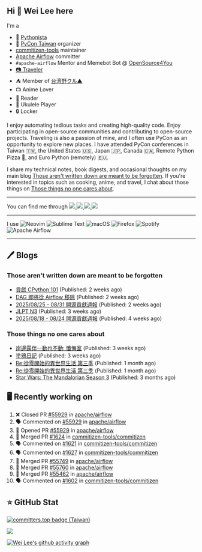 ## Hi 👋 Wei Lee here

I'm a

* 🐍 [Pythonista](https://pycon-note.wei-lee.me/)
* 🐍 [PyCon Taiwan](https://tw.pycon.org/) organizer
* [commitizen-tools](https://github.com/commitizen-tools) maintainer
* [Apache Airflow](https://github.com/apache/airflow/) committer
* `#apache-airflow` Mentor and Memebot Bot @ [OpenSource4You](https://github.com/opensource4you/)
* [📷 Traveler](https://travlog.wei-lee.me/)
* ⛺ Member of [台湾野クル▲](https://twitter.com/Taiwannokuru)
* 📺 Anime Lover
* 📖 Reader
* 🎵 Ukulele Player
* 🔒 Locker

I enjoy automating tedious tasks and creating high-quality code. Enjoy participating in open-source communities and contributing to open-source projects. Traveling is also a passion of mine, and I often use PyCon as an opportunity to explore new places. I have attended PyCon conferences in Taiwan 🇹🇼, the United States 🇺🇸, Japan 🇯🇵, Canada 🇨🇦, Remote Python Pizza 🍕, and Euro Python (remotely) 🇪🇺.

I share my technical notes, book digests, and occasional thoughts on my main blog [Those aren't written down are meant to be forgotten](https://blog.wei-lee.me/). If you're interested in topics such as cooking, anime, and travel, I chat about those things on [Those things no one cares about](https://travlog.wei-lee.me/).


---

<p align="left">
You can find me through
  <a href="https://in.linkedin.com/in/clleew" target="blank">
    <img src="https://img.shields.io/badge/LinkedIn-0077B5?style=for-the-badge&logo=linkedin&logoColor=white" />
  </a>
  <a href="https://twitter.com/clleew" target="blank">
    <img src="https://img.shields.io/badge/Twitter-1DA1F2?style=for-the-badge&logo=twitter&logoColor=white" />
  </a>
  <a href="https://github.com/Lee-W/" target="blank">
    <img src="https://img.shields.io/badge/GitHub-100000?style=for-the-badge&logo=github&logoColor=white" />
  </a>
  <img src="https://img.shields.io/mastodon/follow/109323826846876448?domain=mtd.pythonasia.org" />
</p>

---

I use ![Neovim](https://img.shields.io/badge/NeoVim-%2357A143.svg?&style=for-the-badge&logo=neovim&logoColor=white) ![Sublime Text](https://img.shields.io/badge/sublime_text-%23575757.svg?style=for-the-badge&logo=sublime-text&logoColor=important) ![macOS](https://img.shields.io/badge/mac%20os-000000?style=for-the-badge&logo=macos&logoColor=F0F0F0) ![Firefox](https://img.shields.io/badge/Firefox-FF7139?style=for-the-badge&logo=Firefox-Browser&logoColor=white) ![Spotify](https://img.shields.io/badge/Spotify-1ED760?style=for-the-badge&logo=spotify&logoColor=white) ![Apache Airflow](https://img.shields.io/badge/Apache%20Airflow-017CEE?style=for-the-badge&logo=Apache%20Airflow&logoColor=white)

---


## 🖊️ Blogs

### Those aren't written down are meant to be forgotten

* [貢獻 CPython 101](https://blog.wei-lee.me/posts/tech/2025/09/contribute-to-cpython-your-first-step) (Published: 2 weeks ago)
* [DAG 即將從 Airflow 移除](https://blog.wei-lee.me/posts/tech/2025/09/removing-DAG-from-airflow) (Published: 2 weeks ago)
* [2025/08/25 - 08/31 開源貢獻週報](https://blog.wei-lee.me/posts/tech/2025/09/2025-08-25-08-31-open-source-report) (Published: 2 weeks ago)
* [JLPT N3](https://blog.wei-lee.me/posts/gossiping/2025/08/JLPT-N3) (Published: 3 weeks ago)
* [2025/08/18 - 08/24 開源貢獻週報](https://blog.wei-lee.me/posts/tech/2025/08/2025-08-18-08-24-open-source-report) (Published: 4 weeks ago)

### Those things no one cares about
 
 * [岸邊露伴一動也不動: 懺悔室](https://travlog.wei-lee.me/posts/review/2025/09/thus-spoke-kjishibe-rohan-at-a-confessional) (Published: 3 weeks ago)
 * [塗鴉日記](https://travlog.wei-lee.me/posts/review/2025/08/kakukakujikajika) (Published: 3 weeks ago)
 * [Re:從零開始的異世界生活 第三季](https://travlog.wei-lee.me/posts/review/2025/08/star-wars-the-mandalorian-season-3) (Published: 1 month ago)
 * [Re:從零開始的異世界生活 第三季](https://travlog.wei-lee.me/posts/review/2025/08/star-wars-the-mandalorian-season-3) (Published: 1 month ago)
 * [Star Wars: The Mandalorian Season 3](https://travlog.wei-lee.me/posts/review/2025/05/star-wars-the-mandalorian-season-3) (Published: 3 months ago)

## 🖥️ Recently working on

1. ❌ Closed PR [#55929](https://github.com/apache/airflow/pull/55929) in [apache/airflow](https://github.com/apache/airflow)
2. 🗣 Commented on [#55929](https://github.com/apache/airflow/pull/55929#issuecomment-3316320080) in [apache/airflow](https://github.com/apache/airflow)
3. 💪 Opened PR [#55929](https://github.com/apache/airflow/pull/55929) in [apache/airflow](https://github.com/apache/airflow)
4. 🎉 Merged PR [#1624](https://github.com/commitizen-tools/commitizen/pull/1624) in [commitizen-tools/commitizen](https://github.com/commitizen-tools/commitizen)
5. 🗣 Commented on [#1621](https://github.com/commitizen-tools/commitizen/pull/1621#issuecomment-3315933942) in [commitizen-tools/commitizen](https://github.com/commitizen-tools/commitizen)
6. 🗣 Commented on [#1627](https://github.com/commitizen-tools/commitizen/pull/1627#issuecomment-3315929833) in [commitizen-tools/commitizen](https://github.com/commitizen-tools/commitizen)
7. 🎉 Merged PR [#55749](https://github.com/apache/airflow/pull/55749) in [apache/airflow](https://github.com/apache/airflow)
8. 🎉 Merged PR [#55760](https://github.com/apache/airflow/pull/55760) in [apache/airflow](https://github.com/apache/airflow)
9. 🎉 Merged PR [#55462](https://github.com/apache/airflow/pull/55462) in [apache/airflow](https://github.com/apache/airflow)
10. 🗣 Commented on [#1602](https://github.com/commitizen-tools/commitizen/issues/1602#issuecomment-3294447656) in [commitizen-tools/commitizen](https://github.com/commitizen-tools/commitizen)


## ⭐ GitHub Stat

[![committers.top badge (Taiwan)](https://user-badge.committers.top/taiwan_public/Lee-W.svg)](https://user-badge.committers.top/taiwan_public/Lee-W)

[![](https://github-readme-stats.vercel.app/api?username=Lee-W&show_icons=true&hide_title=true&cache_seconds=86400)](https://github.com/anuraghazra/github-readme-stats)

[![Wei Lee's github activity graph](https://github-readme-activity-graph.vercel.app/graph?username=Lee-W&theme=dracula)](https://github.com/ashutosh00710/github-readme-activity-graph)
